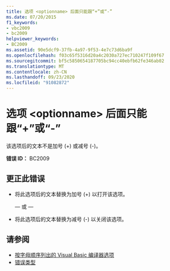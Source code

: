 ```yaml
---
title: 选项 <optionname> 后面只能跟“+”或“-”
ms.date: 07/20/2015
f1_keywords:
- vbc2009
- bc2009
helpviewer_keywords:
- BC2009
ms.assetid: 90e5dcf9-37fb-4a97-9f53-4e7c73d6ba9f
ms.openlocfilehash: f03c65f5316d20a4c2030a727ec710247f109f67
ms.sourcegitcommit: bf5c5850654187705bc94cc40ebfb62fe346ab02
ms.translationtype: MT
ms.contentlocale: zh-CN
ms.lasthandoff: 09/23/2020
ms.locfileid: "91082872"
---
```

# <a name="option-optionname-can-be-followed-only-by--or--"></a>选项 \<optionname> 后面只能跟“+”或“-”

该选项后的文本不是加号 (+) 或减号 (-)。  
  
 **错误 ID：** BC2009  
  
## <a name="to-correct-this-error"></a>更正此错误  
  
- 将此选项后的文本替换为加号 (+) 以打开该选项。  
  
     — 或 —  
  
- 将此选项后的文本替换为减号 (-) 以关闭该选项。  
  
## <a name="see-also"></a>请参阅

- [按字母顺序列出的 Visual Basic 编译器选项](../reference/command-line-compiler/compiler-options-listed-alphabetically.md)
- [错误类型](../programming-guide/language-features/error-types.md)

